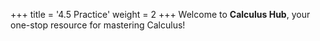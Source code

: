 +++
title = '4.5 Practice'
weight = 2
+++
Welcome to **Calculus Hub**, your one-stop resource for mastering Calculus!
